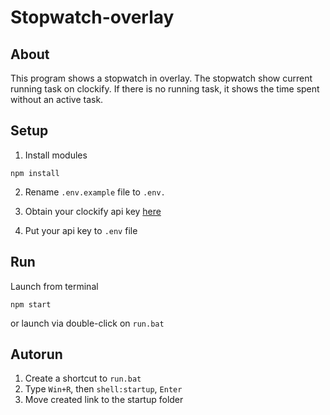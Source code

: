 # Stopwatch-overlay

## About
This program shows a stopwatch in overlay. The stopwatch show current running task on clockify. If there is no running task, it shows the time spent without an active task.

## Setup
1. Install modules
```shell
npm install
```

2. Rename `.env.example` file to `.env.`

3. Obtain your clockify api key [here](https://app.clockify.me/user/settings)

4. Put your api key to `.env` file

## Run
Launch from terminal
```shell
npm start
```
or launch via double-click on `run.bat`

## Autorun
1. Create a shortcut to `run.bat`
2. Type `Win+R`, then `shell:startup`, `Enter`
3. Move created link to the startup folder

